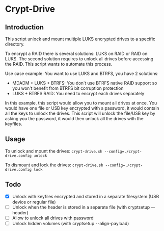 # Crypt-Drive

## Introduction

This script unlock and mount multiple LUKS encrypted drives to a specific directory.

To encrypt a RAID there is several solutions: LUKS on RAID or RAID on LUKS. The second solution requires to unlock all drives before accessing the RAID. This script wants to automate this process.

Use case example: You want to use LUKS and BTRFS, you have 2 solutions:
- MDADM + LUKS + BTRFS: You don't use BTRFS native RAID support so you won't benefit from BTRFS bit corruption protection
- LUKS + BTRFS RAID: You need to encrypt each drives separately

In this example, this script would allow you to mount all drives at once.
You would have one file or USB key encrypted with a password, it would contain all the keys to unlock the drives.
This script will unlock the file/USB key by asking you the password, it would then unlock all the drives with the keyfiles.

## Usage
To unlock and mount the drives: `crypt-drive.sh --config=./crypt-drive.config unlock`

To dismount and lock the drives: `crypt-drive.sh --config=./crypt-drive.config lock`

## Todo

- [x] Unlock with keyfiles encrypted and stored in a separate filesystem (USB device or regular file)
- [ ] Unlock when the header is stored in a separate file (with cryptsetup --header)
- [ ] Allow to unlock all drives with password
- [ ] Unlock hidden volumes (with cryptsetup --align-payload)
